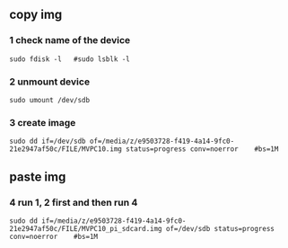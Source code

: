 ## copy img
### 1 check name of the device
    sudo fdisk -l   #sudo lsblk -l
    
### 2 unmount device
    sudo umount /dev/sdb
    
### 3 create image
    sudo dd if=/dev/sdb of=/media/z/e9503728-f419-4a14-9fc0-21e2947af50c/FILE/MVPC10.img status=progress conv=noerror    #bs=1M
    
## paste img
### 4 run 1, 2 first and then run 4
    sudo dd if=/media/z/e9503728-f419-4a14-9fc0-21e2947af50c/FILE/MVPC10_pi_sdcard.img of=/dev/sdb status=progress conv=noerror    #bs=1M
    
